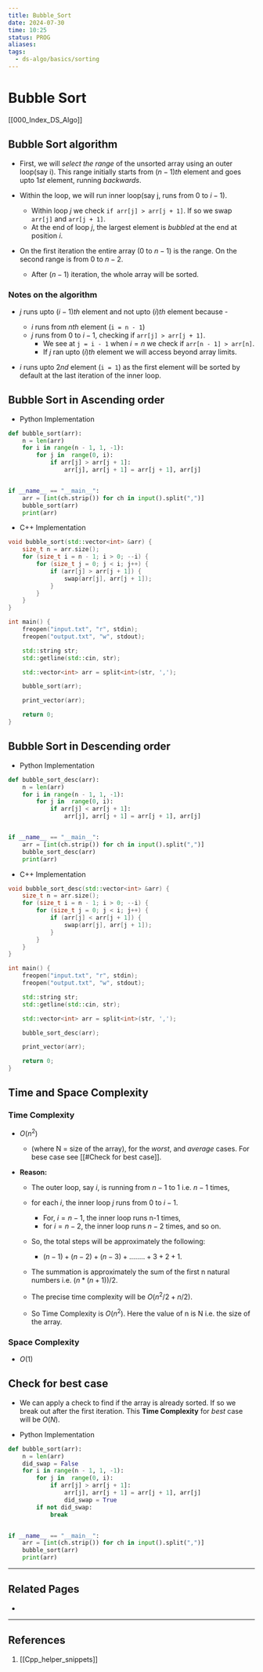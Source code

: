 ```yaml
---
title: Bubble_Sort
date: 2024-07-30
time: 10:25
status: PROG
aliases: 
tags:
  - ds-algo/basics/sorting
---
```

# Bubble Sort

[[000_Index_DS_Algo]]

## Bubble Sort algorithm

   - First, we will _select the range_ of the unsorted array using an outer loop(say i). This range initially starts from $(n - 1)th$ element and goes upto $1st$ element, running _backwards_.

   - Within the loop, we will run inner loop(say j, runs from $0$ to $i-1$).
	   - Within loop $j$ we check `if arr[j] > arr[j + 1]`. If so we swap `arr[j]` and `arr[j + 1]`.
	   - At the end of loop $j$, the largest element is _bubbled_ at the end at position $i$.
	   
   - On the first iteration the entire array ($0$ to $n - 1$) is the range. On the second range is from $0$ to $n - 2$.
	   - After $(n-1)$ iteration, the whole array will be sorted.

### Notes on the algorithm

- $j$ runs upto $(i - 1)th$ element and not upto $(i)th$ element because -
	- $i$ runs from $nth$ element (`i = n - 1`) 
	-  $j$ runs from $0$ to $i - 1$, checking if `arr[j] > arr[j + 1]`. 
		- We see at `j = i - 1` when $i = n$ we check if `arr[n - 1] > arr[n]`.
		- If $j$ ran upto $(i)th$ element we will access beyond array limits.

- $i$ runs upto $2nd$ element (`i = 1`) as the first element will be sorted by default at the last iteration of the inner loop.

## Bubble Sort in Ascending order

- Python Implementation

```python
def bubble_sort(arr):
    n = len(arr)
    for i in range(n - 1, 1, -1):
        for j in  range(0, i):
            if arr[j] > arr[j + 1]:
                arr[j], arr[j + 1] = arr[j + 1], arr[j]


if __name__ == "__main__":
    arr = [int(ch.strip()) for ch in input().split(",")]
    bubble_sort(arr)
    print(arr)
```

- C++ Implementation

```cpp
void bubble_sort(std::vector<int> &arr) {
    size_t n = arr.size();
    for (size_t i = n - 1; i > 0; --i) {
        for (size_t j = 0; j < i; j++) {
            if (arr[j] > arr[j + 1]) {
                swap(arr[j], arr[j + 1]);
            }
        }
    }
}

int main() {
    freopen("input.txt", "r", stdin);
    freopen("output.txt", "w", stdout);

    std::string str;
    std::getline(std::cin, str);

    std::vector<int> arr = split<int>(str, ',');

    bubble_sort(arr);

    print_vector(arr);

    return 0;
}
```

## Bubble Sort in Descending order

- Python Implementation

```python
def bubble_sort_desc(arr):
    n = len(arr)
    for i in range(n - 1, 1, -1):
        for j in  range(0, i):
            if arr[j] < arr[j + 1]:
                arr[j], arr[j + 1] = arr[j + 1], arr[j]


if __name__ == "__main__":
    arr = [int(ch.strip()) for ch in input().split(",")]
    bubble_sort_desc(arr)
    print(arr)
```

- C++ Implementation

```cpp
void bubble_sort_desc(std::vector<int> &arr) {
    size_t n = arr.size();
    for (size_t i = n - 1; i > 0; --i) {
        for (size_t j = 0; j < i; j++) {
            if (arr[j] < arr[j + 1]) {
                swap(arr[j], arr[j + 1]);
            }
        }
    }
}

int main() {
    freopen("input.txt", "r", stdin);
    freopen("output.txt", "w", stdout);

    std::string str;
    std::getline(std::cin, str);

    std::vector<int> arr = split<int>(str, ',');

    bubble_sort_desc(arr);

    print_vector(arr);

    return 0;
}
```

## Time and Space Complexity

### Time Complexity

- $O(n^2)$
	- (where N = size of the array), for the _worst_, and _average_ cases. For bese case see [[#Check for best case]].

- **Reason:** 
	- The outer loop, say $i$, is running from $n-1$ to $1$ i.e. $n - 1$ times,
	- for each $i$, the inner loop $j$ runs from $0$ to $i-1$.
		-  For, $i = n-1$, the inner loop runs n-1 times, 
		- for $i = n-2$, the inner loop runs $n-2$ times, and so on. 
	
	- So, the total steps will be approximately the following: 
		- $(n-1) + (n-2) + (n-3) + ……..+ 3 + 2 + 1$.
	- The summation is approximately the sum of the first n natural numbers i.e. $(n*(n+1))/2$. 
	- The precise time complexity will be $O(n^2/2 + n/2)$.
	- So Time Complexity is $O(n^2)$. Here the value of n is N i.e. the size of the array.

### Space Complexity

- $O(1)$

## Check for best case

- We can apply a check to find if the array is already sorted. If so we break
  out after the first iteration. This **Time Complexity** for _best_ case will be
  $O(N)$.

- Python Implementation

```python
def bubble_sort(arr):
    n = len(arr)
    did_swap = False
    for i in range(n - 1, 1, -1):
        for j in  range(0, i):
            if arr[j] > arr[j + 1]:
                arr[j], arr[j + 1] = arr[j + 1], arr[j]
                did_swap = True
        if not did_swap:
            break


if __name__ == "__main__":
    arr = [int(ch.strip()) for ch in input().split(",")]
    bubble_sort(arr)
    print(arr)
```

---
## Related Pages

- 

---
## References

1. [[Cpp_helper_snippets]]
